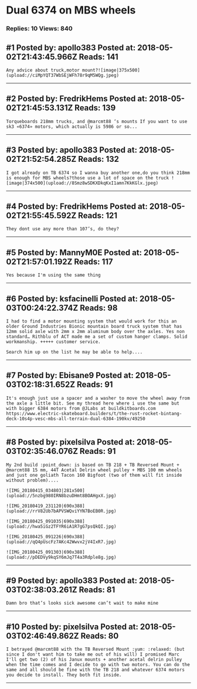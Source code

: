 # Dual 6374 on MBS wheels

### Replies: 10 Views: 840

## \#1 Posted by: apollo383 Posted at: 2018-05-02T21:43:45.966Z Reads: 141

```
Any advice about truck,motor mount?![image|375x500](upload://ciMpYQT37WbSEjWFh78r9qM5WQg.jpeg)
```

---
## \#2 Posted by: FredrikHems Posted at: 2018-05-02T21:45:53.131Z Reads: 139

```
Torqueboards 218mm trucks, and @marcmt88 ‘s mounts If you want to use sk3 «6374» motors, which actually is 5986 or so...
```

---
## \#3 Posted by: apollo383 Posted at: 2018-05-02T21:52:54.285Z Reads: 132

```
I got already on TB 6374 so I wanna buy another one,do you think 218mm is enough for MBS wheels?those use a lot of space on the truck ![image|374x500](upload://8Smz8wSDKXDkqKxI1amn7KkKGlx.jpeg)
```

---
## \#4 Posted by: FredrikHems Posted at: 2018-05-02T21:55:45.592Z Reads: 121

```
They dont use any more than 107’s, do they?
```

---
## \#5 Posted by: MannyM0E Posted at: 2018-05-02T21:57:01.192Z Reads: 117

```
Yes because I'm using the same thing
```

---
## \#6 Posted by: ksfacinelli Posted at: 2018-05-03T00:24:22.374Z Reads: 98

```
I had to find a motor mounting system that would work for this an older Ground Industries Bionic mountain board truck system that has 12mm solid axle with 2mm x 2mm aluminum body over the axles. Yes non standard… Rithblu of ACT made me a set of custom hanger clamps. Solid workmanship. +++++ customer service.

Search him up on the list he may be able to help....
```

---
## \#7 Posted by: Ebisane9 Posted at: 2018-05-03T02:18:31.652Z Reads: 91

```
It's enough just use a spacer and a washer to move the wheel away from the axle a little bit. See my thread here where i use the same but with bigger 6384 motors from @JLabs at buildkitboards.com
https://www.electric-skateboard.builders/t/the-rust-rocket-bintang-deck-10s4p-vesc-mbs-all-terrain-dual-6384-190kv/49250
```

---
## \#8 Posted by: pixelsilva Posted at: 2018-05-03T02:35:46.076Z Reads: 91

```
My 2nd build :point_down: is based on TB 218 + TB Reversed Mount + @marcmt88 15 mm, 44T Acetal Delrin wheel pulley + MBS 100 mm wheels and just one goliath Tacon 160 Bigfoot (two of them will fit inside without problem)....

![IMG_20180415_034803|281x500](upload://5nzbg980IRN8bzuDHmt8BOAHgxX.jpg)

![IMG_20180419_231120|690x388](upload://rrV82Ub7bAPVSWQviYYN7BoEB0R.jpg)

![IMG_20180425_091035|690x388](upload://hwa5iGz2TFYR6iA1R7gG7psQkQI.jpg)

![IMG_20180425_091226|690x388](upload://qQ4pUscFz7AKc42Wwvx2jV4IxR7.jpg)

![IMG_20180425_091303|690x388](upload://pDEDVy9kqSY6mJq7T4a3Rdple8g.jpg)
```

---
## \#9 Posted by: apollo383 Posted at: 2018-05-03T02:38:03.261Z Reads: 81

```
Damn bro that’s looks sick awesome can’t wait to make mine
```

---
## \#10 Posted by: pixelsilva Posted at: 2018-05-03T02:46:49.862Z Reads: 80

```
I betrayed @marcmt88 with the TB Reversed Mount :yum: :relaxed: (but since I don't want him to take me out of his will) I promised Marc I'll get two (2) of his Janux mounts + another acetal delrin pulley when the time comes and I decide to go with two motors. You can do the same and all should be fine with the TB 218 and whatever 6374 motors you decide to install. They both fit inside.
```

---
